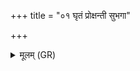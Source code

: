 +++
title = "०१ घृतं प्रोक्षन्ती सुभगा"

+++
<details><summary>मूलम् (GR)</summary>

घृतं प्रोक्षन्ती सुभगा  
देवान् देवी गमिष्यति ।  
पक्तारम् अघ्न्ये मा हिंसीर्  
दिवं प्रेहि शतौदने ॥
</details>
